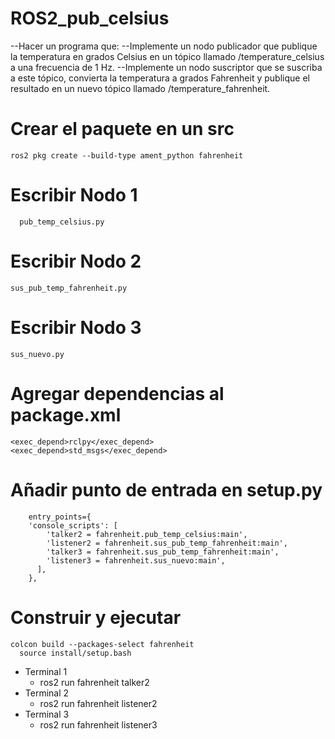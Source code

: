 # ROS2_pub_celsius
--Hacer un programa que:
--Implemente un nodo publicador que publique la temperatura en grados Celsius en un tópico llamado /temperature_celsius a una frecuencia de 1 Hz.
--Implemente un nodo suscriptor que se suscriba a este tópico, convierta la temperatura a grados Fahrenheit y publique el resultado en un nuevo tópico llamado /temperature_fahrenheit.

# Crear el paquete en un src
    ros2 pkg create --build-type ament_python fahrenheit
# Escribir Nodo 1
	  pub_temp_celsius.py
# Escribir Nodo 2
    sus_pub_temp_fahrenheit.py
# Escribir Nodo 3
    sus_nuevo.py
# Agregar dependencias al package.xml
    <exec_depend>rclpy</exec_depend>
    <exec_depend>std_msgs</exec_depend>
# Añadir punto de entrada en setup.py
        entry_points={
        'console_scripts': [
        	'talker2 = fahrenheit.pub_temp_celsius:main',
        	'listener2 = fahrenheit.sus_pub_temp_fahrenheit:main',
        	'talker3 = fahrenheit.sus_pub_temp_fahrenheit:main',
        	'listener3 = fahrenheit.sus_nuevo:main',
          ],
        },
# Construir y ejecutar
    colcon build --packages-select fahrenheit
	  source install/setup.bash
- Terminal 1
   * ros2 run fahrenheit talker2
- Terminal 2
  * ros2 run fahrenheit listener2
- Terminal 3    
  * ros2 run fahrenheit listener3
